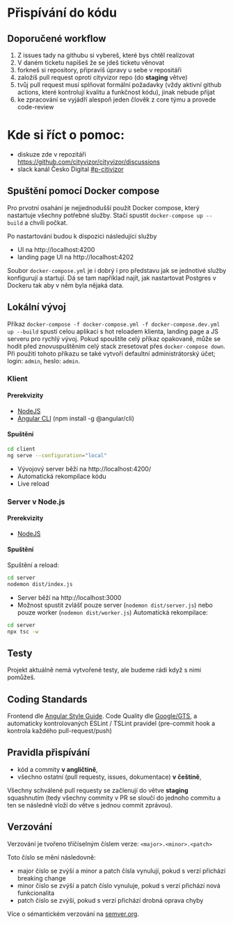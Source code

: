 # Přispívání do kódu

## Doporučené workflow
1) Z issues tady na githubu si vybereš, které bys chtěl realizovat
2) V daném ticketu napíšeš že se jdeš ticketu věnovat
3) forkneš si repository, připravíš úpravy u sebe v repositáři
4) založíš pull request oproti cityvizor repo (do **staging** větve)
5) tvůj pull request musí splňovat formální požadavky (vždy aktivní github actions, které kontrolují kvalitu a funkčnost kódu), jinak nebude přijat
6) ke zpracování se vyjádří alespoň jeden člověk z core týmu a provede code-review

# Kde si říct o pomoc:
* diskuze zde v repozitáři https://github.com/cityvizor/cityvizor/discussions
* slack kanál Česko Digital [#p-citivizor](https://cesko-digital.slack.com/archives/CG66HNLH4)

## Spuštění pomocí Docker compose
Pro prvotní osahání je nejjednodušší použít Docker compose, který nastartuje všechny potřebné služby. Stačí spustit
`docker-compose up --build` a chvíli počkat. 

Po nastartování budou k dispozici následující služby
- UI na http://localhost:4200
- landing page UI na http://localhost:4202

Soubor `docker-compose.yml` je i dobrý i pro představu jak se jednotivé služby konfigurují a startují. Dá se tam 
například najít, jak nastartovat Postgres v Dockeru tak aby v něm byla nějaká data. 

## Lokální vývoj

Příkaz `docker-compose -f docker-compose.yml -f docker-compose.dev.yml up --build` spustí celou aplikaci s hot reloadem klienta, landing page a JS serveru pro rychlý vývoj. Pokud spouštíte celý příkaz opakovaně, může se hodit před znovuspuštěním celý stack zresetovat přes `docker-compose down`. Při použití tohoto příkazu se také vytvoří defaultní administrátorský účet; login: `admin`, heslo: `admin`.

### Klient

#### Prerekvizity
- [NodeJS](https://nodejs.org/en/)
- [Angular CLI](https://cli.angular.io/) (npm install -g @angular/cli)

#### Spuštění
```sh
cd client
ng serve --configuration="local"
```
- Vývojový server běží na http://localhost:4200/
- Automatická rekompilace kódu
- Live reload

### Server v Node.js

#### Prerekvizity
- [NodeJS](https://nodejs.org/en/)

#### Spuštění
Spuštění a reload:
```sh
cd server
nodemon dist/index.js
```
- Server běží na http://localhost:3000
- Možnost spustit zvlášť pouze server (```nodemon dist/server.js```) nebo pouze worker (```nodemon dist/worker.js```)
Automatická rekompilace:
```sh
cd server
npx tsc -w
```

## Testy
Projekt aktuálně nemá vytvořené testy, ale budeme rádi když s nimi pomůžeš.

## Coding Standards
Frontend dle [Angular Style Guide](https://angular.io/guide/styleguide).
Code Quality dle [Google/GTS](https://github.com/google/gts), a automaticky kontrolovaných ESLint / TSLint pravidel (pre-commit hook a kontrola každého pull-request/push)

## Pravidla přispívání
- kód a commity **v angličtině**,
- všechno ostatní (pull requesty, issues, dokumentace) **v češtině**,

Všechny schválené pull requesty se začlenují do větve **staging** squashnutím (tedy všechny commity v PR se sloučí do jednoho commitu a ten se následně vloží do větve s jednou commit zprávou).

## Verzování

Verzování je tvořeno tříčíselným číslem verze: `<major>.<minor>.<patch>`

Toto číslo se mění následovně:
 - major číslo se zvýší a minor a patch čísla vynulují, pokud s verzí přichází breaking change
 - minor číslo se zvýší a patch číslo vynuluje, pokud s verzí přichází nová funkcionalita
 - patch číslo se zvýší, pokud s verzí přichází drobná oprava chyby

 Více o sémantickém verzování na [semver.org](https://semver.org/lang/cs/).

